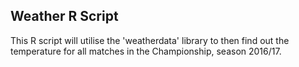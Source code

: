 ## Weather R Script

This R script will utilise the 'weatherdata' library to then find out the temperature for all matches in the Championship, season 2016/17.
